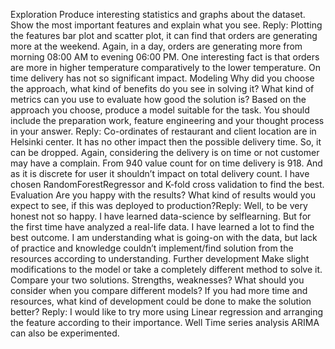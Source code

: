 Exploration
Produce interesting statistics and graphs about the dataset. Show the most important
features and explain what you see.
Reply: Plotting the features bar plot and scatter plot, it can find that orders are
generating more at the weekend. Again, in a day, orders are generating more from
morning 08:00 AM to evening 06:00 PM. One interesting fact is that orders are more in
higher temperature comparatively to the lower temperature. On time delivery has not so
significant impact.
Modeling
Why did you choose the approach, what kind of benefits do you see in solving it? What
kind of metrics can you use to evaluate how good the solution is?
Based on the approach you choose, produce a model suitable for the task. You should
include the preparation work, feature engineering and your thought process in your
answer.
Reply: Co-ordinates of restaurant and client location are in Helsinki center. It has no
other impact then the possible delivery time. So, it can be dropped. Again, considering
the delivery is on time or not customer may have a complain. From 940 value count for
on time delivery is 918. And as it is discrete for user it shouldn’t impact on total delivery
count.
I have chosen RandomForestRegressor and K-fold cross validation to find the best.
Evaluation
Are you happy with the results? What kind of results would you expect to see, if this was
deployed to production?Reply: Well, to be very honest not so happy. I have learned data-science by selflearning. But for the first time have analyzed a real-life data. I have learned a lot to find
the best outcome. I am understanding what is going-on with the data, but lack of
practice and knowledge couldn’t implement/find solution from the resources according
to understanding.
Further development
Make slight modifications to the model or take a completely different method to solve it.
Compare your two solutions. Strengths, weaknesses? What should you consider when you
compare different models? If you had more time and resources, what kind of development
could be done to make the solution better?
Reply: I would like to try more using Linear regression and arranging the feature
according to their importance.
Well Time series analysis ARIMA can also be experimented.
